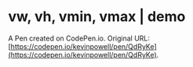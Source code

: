 # vw, vh, vmin, vmax | demo

A Pen created on CodePen.io. Original URL: [https://codepen.io/kevinpowell/pen/QdRyKe](https://codepen.io/kevinpowell/pen/QdRyKe).

